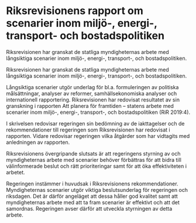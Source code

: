 # Riksrevisionens rapport om scenarier inom miljö-, energi-, transport- och bostadspolitiken

Riksrevisionen har granskat de statliga myndigheternas arbete med långsiktiga scenarier inom miljö-, energi-, transport-, och bostadspolitiken.

Riksrevisionen har granskat de statliga myndigheternas arbete med långsiktiga scenarier inom miljö-, energi-, transport-, och bostadspolitiken.

Långsiktiga scenarier utgör underlag för bl.a. formuleringen av politiska målsättningar, analyser av reformer, samhällsekonomiska analyser och internationell rapportering. Riksrevisionen har redovisat resultatet av sin granskning i rapporten Att planera för framtiden – statens arbete med scenarier inom miljö-, energi-, transport-, och bostadspolitiken (RiR 2019:4).

I skrivelsen redovisar regeringen sin bedömning av de iakttagelser och
de rekommendationer till regeringen som Riksrevisionen har redovisat i rapporten. Vidare redovisar regeringen vilka åtgärder som har vidtagits med anledningen av rapporten.

Riksrevisionens övergripande slutsats är att regeringens styrning av och myndigheternas arbete med scenarier behöver förbättras för att bidra till välinformerade beslut och rätt prioriteringar samt för att öka effektiviteten i arbetet.

Regeringen instämmer i huvudsak i Riksrevisionens rekommendationer. Myndigheternas scenarier utgör viktiga beslutsunderlag för regeringen och riksdagen. Det är därför angeläget att dessa håller god kvalitet samt att myndigheternas arbete med att ta fram scenarier är effektivt och att det samordnas. Regeringen avser därför att utveckla styrningen av detta arbete.
